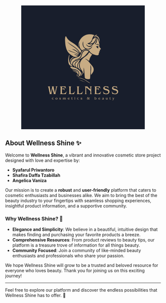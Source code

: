 <p align="center"><a href="https://laravel.com" target="_blank"><img src="public/assets/images/logo.png" width="400" alt="Laravel Logo"></a></p>

## About Wellness Shine ✨

Welcome to **Wellness Shine**, a vibrant and innovative cosmetic store project designed with love and expertise by:

- **Syafarul Priwantoro**
- **Shafira Daffa Tzabillah**
- **Angelica Vaniza**

Our mission is to create a **robust** and **user-friendly** platform that caters to cosmetic enthusiasts and businesses alike. We aim to bring the best of the beauty industry to your fingertips with seamless shopping experiences, insightful product information, and a supportive community.

### Why Wellness Shine? 💖

- **Elegance and Simplicity**: We believe in a beautiful, intuitive design that makes finding and purchasing your favorite products a breeze.
- **Comprehensive Resources**: From product reviews to beauty tips, our platform is a treasure trove of information for all things beauty.
- **Community Focused**: Join a community of like-minded beauty enthusiasts and professionals who share your passion.

We hope Wellness Shine will grow to be a trusted and beloved resource for everyone who loves beauty. Thank you for joining us on this exciting journey!

---

Feel free to explore our platform and discover the endless possibilities that Wellness Shine has to offer. 🌟
